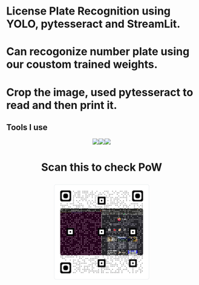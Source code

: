 # License Plate Recognition using YOLO, pytesseract and StreamLit.
# Can recogonize number plate using our coustom trained weights.
# Crop the image, used pytesseract to read and then print it.


## Tools I use

<p align=center><img src="https://streamlit.io/images/brand/streamlit-logo-secondary-colormark-lighttext.png" width=35%><img src="https://upload.wikimedia.org/wikipedia/commons/thumb/d/d0/Google_Colaboratory_SVG_Logo.svg/1200px-Google_Colaboratory_SVG_Logo.svg.png?20210821072942" width=15%><img src="https://developex.com/blog/wp-content/uploads/2017/07/tesseract-ocr1-1.png" width=20%></p>

# <p align=center>Scan this to check PoW</p>
<p align=center><img src="https://github.com/bhardwajnaman146/automaticNumberPlateRecognitionSystem/blob/main/scanthis.png?raw=true" width=50%></p>

